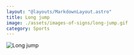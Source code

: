 ```yaml
---
layout: "@layouts/MarkdownLayout.astro"
title: Long jump
image: ./assets/images-of-signs/long-jump.gif
category: Sports
---
```


![Long jump](@signs/long-jump.gif)
